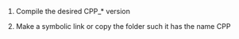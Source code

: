 1. Compile the desired CPP_* version

2. Make a symbolic link or copy the folder such it has the name CPP

